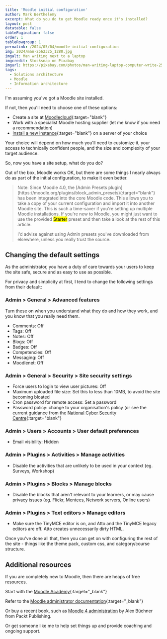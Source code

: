 ```yaml
---
title: 'Moodle initial configuration'
author: Mark Berthelemy
excerpt: What do you do to get Moodle ready once it's installed?  
layout: post
datatable: false
tablePagination: false
order: 1
tableRowgroup: 1
permalink: /2024/05/04/moodle-initial-configuration
img: 2024/man-2562325_1280.jpg
imgalt: Man writing next to a laptop
imgcredit: Stocksnap on Pixabay
imgurl: https://pixabay.com/photos/man-writing-laptop-computer-write-2562325/
tags:
  - Solutions architecture
  - Moodle
  - Information architecture
---
```

I'm assuming you've got a Moodle site installed.

If not, then you'll need to choose one of these options:

- Create a site at [Moodlecloud](https://www.moodlecloud.com/){:target="blank"}
- Work with a specialist Moodle hosting supplier (let me know if you need a recommendation)
- [Install a new instance](https://docs.moodle.org/404/en/Installing_Moodle){:target="blank"} on a server of your choice

Your choice will depend on how much you'll need to customize it, your access to technically confident people, and the size and complexity of your target audience.

So, now you have a site setup, what do you do?

Out of the box, Moodle works OK, but there are some things I nearly always do as part of the initial configuration, to make it even better.

<blockquote markdown=1><p>Note: Since Moodle 4.0, the [Admin Presets plugin](https://moodle.org/plugins/block_admin_presets){:target="blank"} has been integrated into the core Moodle code. This allows you to take a copy of your current configuration and import it into another Moodle site. This is such a time-saver if you're setting up multiple Moodle installations. If you're new to Moodle, you might just want to use the provided <mark>Starter</mark> preset and then take a look at the rest of this article.</p>

<p>I'd advise against using Admin presets you've downloaded from elsewhere, unless you really trust the source.</p></blockquote>

## Changing the default settings

As the administrator, you have a duty of care towards your users to keep the site safe, secure and as easy to use as possible.

For privacy and simplicity at first, I tend to change the following settings from their default:

### Admin > General > Advanced features

Turn these on when you understand what they do and how they work, and you know that you really need them. 

- Comments: Off
- Tags: Off
- Notes: Off
- Blogs: Off
- Badges: Off
- Competencies: Off
- Messaging: Off
- Moodlenet: Off

### Admin > General > Security > Site security settings

- Force users to login to view user pictures: Off
- Maximum uploaded file size: Set this to less than 10MB, to avoid the site becoming bloated
- Cron password for remote access: Set a password
- Password policy: change to your organisation's policy (or see the current guidance from the [National Cyber Security Centre](https://www.ncsc.gov.uk/collection/passwords){:target="blank"}

### Admin > Users > Accounts > User default preferences

- Email visibility: Hidden

### Admin > Plugins > Activities > Manage activities

- Disable the activities that are unlikely to be used in your context (eg. Surveys, Workshop)

### Admin > Plugins > Blocks > Manage blocks

- Disable the blocks that aren't relevant to your learners, or may cause privacy issues (eg. Flickr, Mentees, Network servers, Online users)

### Admin > Plugins > Text editors > Manage editors

- Make sure the TinyMCE editor is on, and Atto and the TinyMCE legacy editors are off. Atto creates unnecessarily dirty HTML.

Once you've done all that, then you can get on with configuring the rest of the site - things like the theme pack, custom css, and category/course structure. 

## Additional resources

If you are completely new to Moodle, then there are heaps of free resources.

Start with the [Moodle Academy](https://moodle.academy/){:target="_blank"}

Refer to the [Moodle administrator documentation](https://docs.moodle.org/en/Managing_a_Moodle_site){:target="_blank"}

Or buy a recent book, such as [Moodle 4 administration](https://www.packtpub.com/product/moodle-4-administration-fourth-edition/9781801816724) by Alex Büchner from Packt Publishing.

Or get someone like me to help set things up and provide coaching and ongoing support.






